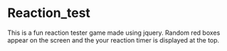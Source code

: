 # Reaction_test

This is a fun reaction tester game made using jquery. Random red boxes appear on the screen and the your reaction timer is displayed at the top.
